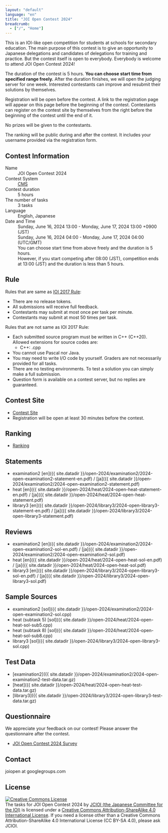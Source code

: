 ```yaml
---
layout: "default"
language: "en"
title: "JOI Open Contest 2024"
breadcrumb:
  - ["/", "Home"]
---
```


This is an IOI-like open competition for students at schools
for secondary education.
The main purpose of this contest is to give an opportunity to
Japanese delegations and candidates of delegations for training
and practice. But the contest itself is open to everybody.
Everybody is welcome to attend JOI Open Contest 2024!

The duration of the contest is 5 hours.
**You can choose start time from specified range freely.**
After the duration finishes, we will open the judging server
for one week. Interested contestants can improve and resubmit
their solutions by themselves.

Registration will be open before the contest.
A link to the registration page will appear on this page
before the beginning of the contest.
Contestants can register on the contest site by themselves from
the right before the beginning of the contest until the end of it.

No prizes will be given to the contestants.

The ranking will be public during and after the contest.
It includes your username provided via the registration form.

## Contest Information

<dl>
  <dt>Name</dt>
  <dd>JOI Open Contest 2024</dd>

  <dt>Contest System</dt>
  <dd>
  <a href="https://github.com/cms-dev/cms/">CMS</a>
  </dd>

  <dt>Contest duration</dt>
  <dd>5 hours</dd>

  <dt>The number of tasks</dt>
  <dd>3 tasks</dd>

  <dt>Language</dt>
  <dd>English, Japanese</dd>

  <dt>Date and Time</dt>
  <dd>Sunday, June 16, 2024 13:00 - Monday, June 17, 2024 13:00 +0900 (JST)</dd>
  <dd>Sunday, June 16, 2024 04:00 - Monday, June 17, 2024 04:00 (UTC/GMT)</dd>

  <dd>You can choose start time from above freely and the duration is 5 hours.</dd>
  <dd>However, if you start competing after 08:00 (JST), competition ends at 13:00 (JST) and the duration is less than 5 hours.</dd>
</dl>

## Rule

Rules that are same as
[IOI 2017 Rule](http://ioi2017.org/contest/rules/):

- There are no release tokens.
- All submissions will receive full feedback.
- Contestants may submit at most once per task per minute.
- Contestants may submit at most 50 times per task.

Rules that are not same as IOI 2017 Rule:

- Each submitted source program must be written in C++ (C++20).
  Allowed extensions for source codes are:
  - C++: .cpp
- You cannot use Pascal nor Java.
- You may need to write I/O code by yourself.
  Graders are not necessarily provided for all tasks.
- There are no testing environments.
  To test a solution you can simply make a full submission.
- Question form is available on a contest server,
  but no replies are guaranteed.

## Contest Site

- [Contest Site](https://cms.ioi-jp.org)
- Registration will be open at least 30 minutes before the contest.

## Ranking

- [Ranking](ranking.html)

## Statements

- examination2 [en]({{ site.datadir }}/open-2024/examination2/2024-open-examination2-statement-en.pdf) / [ja]({{ site.datadir }}/open-2024/examination2/2024-open-examination2-statement.pdf)
- heat [en]({{ site.datadir }}/open-2024/heat/2024-open-heat-statement-en.pdf) / [ja]({{ site.datadir }}/open-2024/heat/2024-open-heat-statement.pdf)
- library3 [en]({{ site.datadir }}/open-2024/library3/2024-open-library3-statement-en.pdf) / [ja]({{ site.datadir }}/open-2024/library3/2024-open-library3-statement.pdf)

## Reviews

- examination2 [en]({{ site.datadir }}/open-2024/examination2/2024-open-examination2-sol-en.pdf) / [ja]({{ site.datadir }}/open-2024/examination2/2024-open-examination2-sol.pdf)
- heat [en]({{ site.datadir }}/open-2024/heat/2024-open-heat-sol-en.pdf) / [ja]({{ site.datadir }}/open-2024/heat/2024-open-heat-sol.pdf)
- library3 [en]({{ site.datadir }}/open-2024/library3/2024-open-library3-sol-en.pdf) / [ja]({{ site.datadir }}/open-2024/library3/2024-open-library3-sol.pdf)

## Sample Sources

- examination2 [sol]({{ site.datadir }}/open-2024/examination2/2024-open-examination2-sol.cpp)
- heat (subtask 5) [sol]({{ site.datadir }}/open-2024/heat/2024-open-heat-sol-sub5.cpp)
- heat (subtask 8) [sol]({{ site.datadir }}/open-2024/heat/2024-open-heat-sol-sub8.cpp)
- library3 [sol]({{ site.datadir }}/open-2024/library3/2024-open-library3-sol.cpp)

## Test Data

- [examination2]({{ site.datadir }}/open-2024/examination2/2024-open-examination2-test-data.tar.gz)
- [heat]({{ site.datadir }}/open-2024/heat/2024-open-heat-test-data.tar.gz)
- [library3]({{ site.datadir }}/open-2024/library3/2024-open-library3-test-data.tar.gz)

## Questionnaire
We appreciate your feedback on our contest!
Please answer the questionnaire after the contest.

- [JOI Open Contest 2024 Survey](https://forms.gle/QD81oMvwFjXQFXyX7)

## Contact

joiopen at googlegroups.com

## License

<a rel="license" href="http://creativecommons.org/licenses/by-sa/4.0/"><img alt="Creative Commons License" style="border-width:0" src="https://i.creativecommons.org/l/by-sa/4.0/80x15.png" /></a><br /><span xmlns:dct="http://purl.org/dc/terms/" property="dct:title">The tasks for JOI Open Contest 2024</span> by <a xmlns:cc="http://creativecommons.org/ns#" href="https://www.ioi-jp.org/" property="cc:attributionName" rel="cc:attributionURL">JCIOI (the Japanese Committee for the IOI)</a> is licensed under a <a rel="license" href="http://creativecommons.org/licenses/by-sa/4.0/">Creative Commons Attribution-ShareAlike 4.0 International License</a>. If you need a license other than a Creative Commons Attribution-ShareAlike 4.0 International License (CC BY-SA 4.0), please ask JCIOI.
